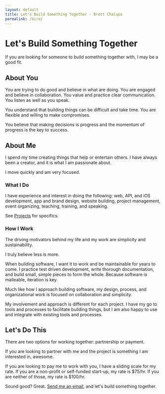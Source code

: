 ```yaml
---
layout: default
title: Let's Build Something Together - Brett Chalupa
permalink: /hire/
---
```


# Let's Build Something Together

If you are looking for someone to build something together with, I may
be a good fit.

## About You

You are trying to do good and believe in what are doing. You are engaged
and believe in collaboration. You value and practice clear
communication. You listen as well as you speak.

You understand that building things can be difficult and take time.
You are flexible and willing to make compromises.

You believe that making decisions is progress and the momentum of
progress is the key to success.

## About Me

I spend my time creating things that help or entertain others. I have
always been a creator, and it is what I am passionate about.

I move quickly and am very focused.

### What I Do

I have experience and interest in doing the following: web, API, and iOS
development, app and brand design, website building, project management,
event organizing, teaching, training, and speaking.

See [Projects](/projects/) for specifics.

### How I Work

The driving motivators behind my life and my work are simplicity and
sustainability.

I truly believe less is more.

When building software, I want it to work and be maintainable for years
to come. I practice test driven development, write thorough
documentation, and build small, simple pieces to form the whole. Because
software is malleable, iteration is key.

Much like how I approach building software, my design, process, and
organizational work is focused on collaboration and simplicity.

My involvement and approach is different for each project. I have my
go to tools and processes to facilitate building things, but I am also
happy to use and integrate with existing tools and processes.

## Let's Do This

There are two options for working together: partnership or payment.

If you are looking to partner with me and the project is something I
am interested in, awesome.

If you are looking to pay me to work with you, I have a sliding scale
for my rate. If you are a non-profit or self-funded start-up, my rate is
$75/hr. If you are neither of those, my rate is $100/hr.

Sound good? Great. [Send me an email](mailto:brett@brettchalupa.com),
and let's build something together.
